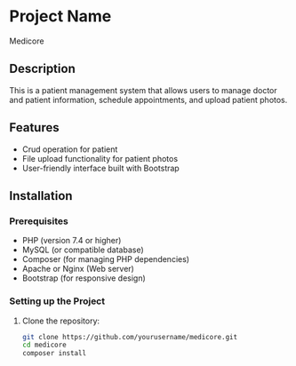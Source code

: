 # Project Name

Medicore

## Description

This is a patient management system that allows users to manage doctor and patient information, schedule appointments, and upload patient photos.

## Features

- Crud operation for patient
- File upload functionality for patient photos
- User-friendly interface built with Bootstrap

## Installation

### Prerequisites

- PHP (version 7.4 or higher)
- MySQL (or compatible database)
- Composer (for managing PHP dependencies)
- Apache or Nginx (Web server)
- Bootstrap (for responsive design)

### Setting up the Project

1. Clone the repository:
   ```bash
   git clone https://github.com/yourusername/medicore.git
   cd medicore
   composer install
